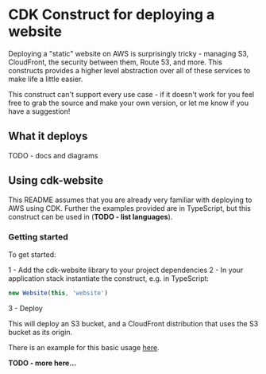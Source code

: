 # CDK Construct for deploying a website

Deploying a "static" website on AWS is surprisingly tricky - managing S3, CloudFront, the security between them, Route 53, and more.
This constructs provides a higher level abstraction over all of these services to make life a little easier.

This construct can't support every use case - if it doesn't work for you feel free to grab the source and make your own version, or let me know if you have a suggestion!

## What it deploys

TODO - docs and diagrams

## Using cdk-website

This README assumes that you are already very familiar with deploying to AWS using CDK. Further the examples provided
are in TypeScript, but this construct can be used in (**TODO - list languages**).

### Getting started

To get started:

1 - Add the cdk-website library to your project dependencies
2 - In your application stack instantiate the construct, e.g. in TypeScript:

```typescript
new Website(this, 'website')
```

3 - Deploy

This will deploy an S3 bucket, and a CloudFront distribution that uses the S3 bucket as its origin. 

There is an example for this basic usage [here](examples/typescript/basic).

**TODO - more here...**